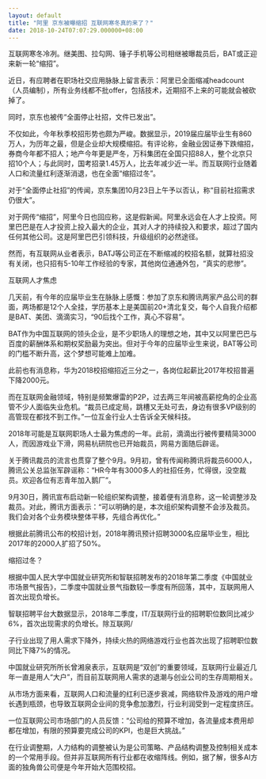 ```yaml
---
layout: default
title: "阿里 京东被曝缩招 互联网寒冬真的来了？"
date: 2018-10-24T07:07:29.000000+08:00
---
```


互联网寒冬冷冽。继美图、拉勾网、锤子手机等公司相继被曝裁员后，BAT或正迎来新一轮“缩招”。

近日，有应聘者在职场社交应用脉脉上留言表示：阿里已全面缩减headcount（人员编制），所有业务线都不批offer，包括技术，近期招不上来的可能就会被砍掉了。

同时，京东也被传“全面停止社招，文件已发出”。

不仅如此，今年秋季校招形势也颇为严峻。数据显示，2019届应届毕业生有860万人，为历年之最，但是企业却大规模缩招。有评论称，金融业因证券下跌缩招，券商今年都不招人；地产今年更是严冬，万科集团在全国只招88人，整个北京只招10个人；与此同时，国考招录1.45万人，比去年减少近一半。而互联网行业随着人口和流量红利逐渐消退，也在全面“缩招过冬”。

对于“全面停止社招”的传闻，京东集团10月23日上午予以否认，称“目前社招需求仍很大”。

对于网传“缩招”，阿里今日也回应称，这是假新闻。阿里永远会在人才上投资。阿里巴巴是在人才投资上投入最大的企业，其对人才的持续投入和要求，超过了国内任何其他公司。这是阿里巴巴引领科技，升级组织的必然途径。

然而，有互联网从业者表示，BATJ等公司正在不断缩减的校招名额，就算社招没有关闭，也只招有5-10年工作经验的专家，其他岗位通通外包，“真实的悲惨”。

互联网人才焦虑

几天前，有今年的应届毕业生在脉脉上感慨：参加了京东和腾讯两家产品公司的群面，两场都是12个人全挂，学历基本上是美国前20+清北复交，每个人自我介绍都是BAT、美团、滴滴实习，“90后找个工作，真心不容易”。

BAT作为中国互联网的领头企业，是不少职场人的理想之地，其中又以阿里巴巴与百度的薪酬体系和期权奖励最为突出。但对于今年的应届毕业生来说，BAT等公司的门槛不断升高，这个梦想可能难上加难。

此前也有消息称，华为2018校招缩招近三分之一，各岗位起薪比2017年校招普遍下降2000元。

而在互联网金融领域，特别是频繁爆雷的P2P，过去两三年间被高薪挖角的企业高管不少人面临失业危机。“裁员已成定局，跳槽又无处可去，身边有很多VP级别的高管现在都找不到工作。”一位互金行业人士告诉全天候科技。

2018年可能是互联网职场人士最为焦虑的一年。此前，滴滴出行被传要精简3000人，而因游戏业下滑，网易杭研院也已开始裁员，网易方面随后辟谣。

关于腾讯裁员的流言也贯穿了整个9月。9月初，曾有传闻称腾讯将裁员6000人，腾讯公关总监张军辟谣称：“HR今年有3000多人的社招任务，忙得很，没空裁员。欢迎各位有志青年加入鹅厂”。

9月30日，腾讯宣布启动新一轮组织架构调整，接着便有消息称，这一轮调整涉及裁员。对此，腾讯方面表示：“可以明确的是，本次组织架构调整不会涉及裁员。我们会对各个业务模块整体平移，先组合再优化。”

根据此前腾讯公布的校招计划，2018年腾讯预计招聘3000名应届毕业生，相比2017年的2000人扩招了50%。

缩招过冬？

根据中国人民大学中国就业研究所和智联招聘发布的2018年第二季度《中国就业市场景气报告》，二季度中国就业景气指数较一季度有所回落，其中，互联网用人首次出现负增长。

智联招聘平台大数据显示，2018年二季度，IT/互联网行业的招聘职位数同比减少6%，首次出现需求的负增长。除互联网/

子行业出现了用人需求下降外，持续火热的网络游戏行业也首次出现了招聘职位数同比下降7%的情况。

中国就业研究所所长曾湘泉表示，互联网是“双创”的重要领域，互联网行业最近几年一直是用人“大户”，而目前互联网用人需求的退潮与创业公司的生存周期相关。

从市场方面来看，互联网人口和流量的红利已逐步衰减，网络软件及游戏的用户增长遇到瓶颈，也导致互联网企业间的竞争愈加激烈，行业利润受到一定程度挤压。

一位互联网公司市场部门的人员反馈：“公司给的预算不增加，各流量成本费用却都在增加，有限的预算要完成公司的KPI，也是巨大挑战。”

在行业调整期，人力结构的调整被认为是公司策略、产品结构调整及控制相关成本的一个常用手段。但并非互联网所有行业都在收缩阵线。例如，据了解，很多AI方面的独角兽公司便是今年开始大范围校招。

